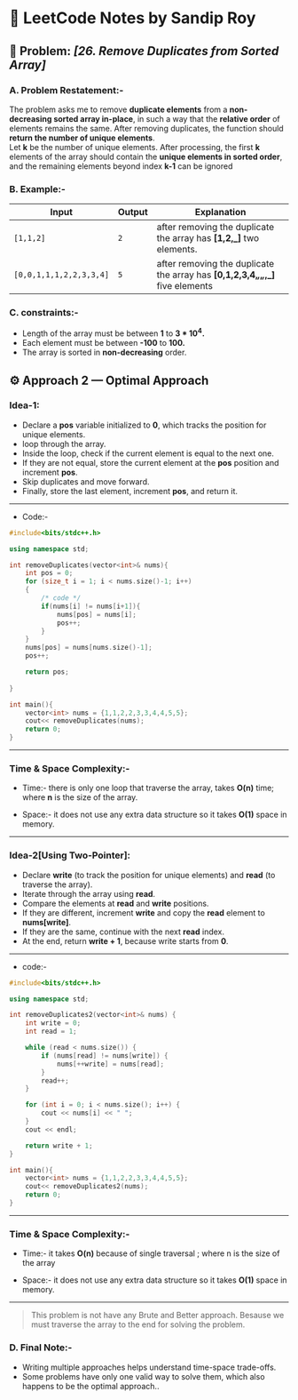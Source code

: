 # 🧠 LeetCode Notes by **Sandip Roy**

## 🧩 Problem: _[26. Remove Duplicates from Sorted Array]_

### **A. Problem Restatement:-**

The problem asks me to remove **duplicate elements** from a **non-decreasing sorted array in-place**, in such a way that the **relative order** of elements remains the same.
After removing duplicates, the function should **return the number of unique elements**.<br>
Let **k** be the number of unique elements. After processing, the first **k** elements of the array should contain the **unique elements in sorted order**, and the remaining elements beyond index **k-1** can be ignored

### **B. Example:-**

| Input         | Output  | Explanation |
| ------------- | ------- | ----------- |
| `[1,1,2]` | `2` | after removing the duplicate the array has **[1,2,_]**  two elements.|
| `[0,0,1,1,1,2,2,3,3,4]`     | `5` | after removing the duplicate the array has **[0,1,2,3,4,_,_,_,_,_]**  five elements |

### **C. constraints:-**

- Length of the array must be between **1** to **3 * 10<sup>4</sup>.**
- Each element must be between **-100** to **100.**
- The array is sorted in **non-decreasing** order.

## ⚙️ **Approach 2 — Optimal Approach**
 
### **Idea-1:**

- Declare a **pos** variable initialized to **0**, which tracks the position for unique elements.
- loop through the array.
- Inside the loop, check if the current element is equal to the next one.
- If they are not equal, store the current element at the **pos** position and increment **pos**.
- Skip duplicates and move forward. 
- Finally, store the last element, increment **pos**, and return it.
---

- Code:-

```cpp
#include<bits/stdc++.h>

using namespace std;

int removeDuplicates(vector<int>& nums){
    int pos = 0;
    for (size_t i = 1; i < nums.size()-1; i++)
    {
        /* code */
        if(nums[i] != nums[i+1]){
            nums[pos] = nums[i];
            pos++;
        }
    }
    nums[pos] = nums[nums.size()-1];
    pos++;

    return pos;
    
}

int main(){
    vector<int> nums = {1,1,2,2,3,3,4,4,5,5};
    cout<< removeDuplicates(nums);
    return 0;
}
```
---

### **Time & Space Complexity:-**

- Time:- there is only one loop that traverse the array, takes **O(n)** time; where **n** is the size of the array.

- Space:- it does not use any extra data structure so it takes **O(1)** space in memory.

---

### **Idea-2[Using Two-Pointer]:**

- Declare **write** (to track the position for unique elements) and **read** (to traverse the array).
- Iterate through the array using **read**.
- Compare the elements at **read** and **write** positions.
- If they are different, increment **write** and copy the **read** element to **nums[write]**.
- If they are the same, continue with the next **read** index.
- At the end, return **write + 1**, because write starts from **0**. 

---

- code:-

```cpp
#include<bits/stdc++.h>

using namespace std;

int removeDuplicates2(vector<int>& nums) {
    int write = 0;
    int read = 1;

    while (read < nums.size()) {
        if (nums[read] != nums[write]) {
            nums[++write] = nums[read];
        }
        read++;
    }

    for (int i = 0; i < nums.size(); i++) {
        cout << nums[i] << " ";
    }
    cout << endl;

    return write + 1;
}

int main(){
    vector<int> nums = {1,1,2,2,3,3,4,4,5,5};
    cout<< removeDuplicates2(nums);
    return 0;
}
```

---

### **Time & Space Complexity:-**

- Time:- it takes **O(n)** because of single traversal ; where n is the size of the array <br>

- Space:- it does not use any extra data structure so it takes **O(1)** space in memory.

---
> This  problem is not have any Brute and Better approach. Besause we must traverse the array to the end for solving the problem.
### **D. Final Note:-**

- Writing multiple approaches helps understand time-space trade-offs.
- Some problems have only one valid way to solve them, which also happens to be the optimal approach..
